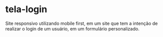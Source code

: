 # tela-login
 Site responsivo utilizando mobile first, em um site que tem a intenção de realizar o login de um usuário, em um formulário personalizado.

